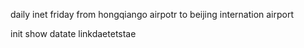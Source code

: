 daily inet friday from hongqiango airpotr to beijing  internation airport 





init show datate linkdaetetstae 
